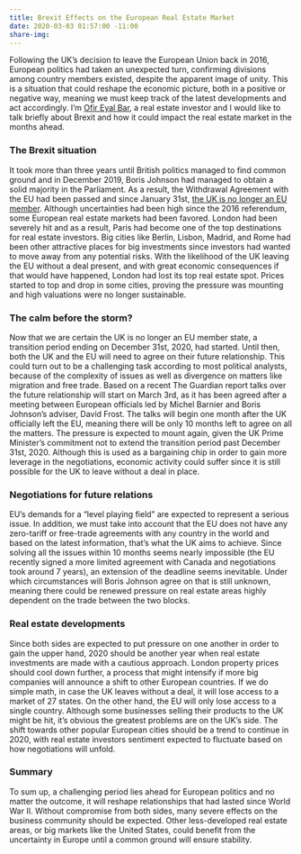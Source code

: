 ```yaml
---
title: Brexit Effects on the European Real Estate Market
date: 2020-03-03 01:57:00 -11:00
share-img: 
---
```


Following the UK’s decision to leave the European Union back in 2016, European politics had taken an unexpected turn, confirming divisions among country members existed, despite the apparent image of unity. This is a situation that could reshape the economic picture, both in a positive or negative way, meaning we must keep track of the latest developments and act accordingly. I’m [Ofir Eyal Bar](https://www.linkedin.com/in/ofir-eyal-bar-074307181/?originalSubdomain=uk), a real estate investor and I would like to talk briefly about Brexit and how it could impact the real estate market in the months ahead.

### The Brexit situation 

It took more than three years until British politics managed to find common ground and in December 2019, Boris Johnson had managed to obtain a solid majority in the Parliament. As a result, the Withdrawal Agreement with the EU had been passed and since January 31st, [the UK is no longer an EU member](https://www.bbc.com/news/uk-politics-46393399). Although uncertainties had been high since the 2016 referendum, some European real estate markets had been favored.
London had been severely hit and as a result, Paris had become one of the top destinations for real estate investors. Big cities like Berlin, Lisbon, Madrid, and Rome had been other attractive places for big investments since investors had wanted to move away from any potential risks. With the likelihood of the UK leaving the EU without a deal present, and with great economic consequences if that would have happened, London had lost its top real estate spot. Prices started to top and drop in some cities, proving the pressure was mounting and high valuations were no longer sustainable.

### The calm before the storm?

Now that we are certain the UK is no longer an EU member state, a transition period ending on December 31st, 2020, had started. Until then, both the UK and the EU will need to agree on their future relationship. This could turn out to be a challenging task according to most political analysts, because of the complexity of issues as well as divergence on matters like migration and free trade. 
Based on a recent The Guardian report talks over the future relationship will start on March 3rd, as it has been agreed after a meeting between European officials led by Michel Barnier and Boris Johnson’s adviser, David Frost.
The talks will begin one month after the UK officially left the EU, meaning there will be only 10 months left to agree on all the matters. The pressure is expected to mount again, given the UK Prime Minister’s commitment not to extend the transition period past December 31st, 2020. Although this is used as a bargaining chip in order to gain more leverage in the negotiations, economic activity could suffer since it is still possible for the UK to leave without a deal in place.

### Negotiations for future relations

EU’s demands for a “level playing field” are expected to represent a serious issue. In addition, we must take into account that the EU does not have any zero-tariff or free-trade agreements with any country in the world and based on the latest information, that’s what the UK aims to achieve. Since solving all the issues within 10 months seems nearly impossible (the EU recently signed a more limited agreement with Canada and negotiations took around 7 years), an extension of the deadline seems inevitable. Under which circumstances will Boris Johnson agree on that is still unknown, meaning there could be renewed pressure on real estate areas highly dependent on the trade between the two blocks. 

### Real estate developments

Since both sides are expected to put pressure on one another in order to gain the upper hand, 2020 should be another year when real estate investments are made with a cautious approach. London property prices should cool down further, a process that might intensify if more big companies will announce a shift to other European countries.
If we do simple math, in case the UK leaves without a deal, it will lose access to a market of 27 states. On the other hand, the EU will only lose access to a single country. Although some businesses selling their products to the UK might be hit, it’s obvious the greatest problems are on the UK’s side. The shift towards other popular European cities should be a trend to continue in 2020, with real estate investors sentiment expected to fluctuate based on how negotiations will unfold.

### Summary

To sum up, a challenging period lies ahead for European politics and no matter the outcome, it will reshape relationships that had lasted since World War II. Without compromise from both sides, many severe effects on the business community should be expected. Other less-developed real estate areas, or big markets like the United States, could benefit from the uncertainty in Europe until a common ground will ensure stability. 
